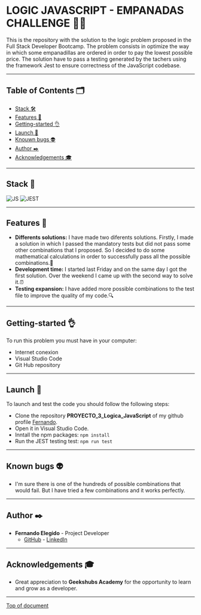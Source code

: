 # LOGIC JAVASCRIPT - EMPANADAS CHALLENGE :fork_and_knife::dollar:
This is the repository with the solution to the logic problem proposed in the Full Stack Developer Bootcamp. 
The problem consists in optimize the way in which some empanadillas are ordered in order to pay the lowest possible price.
The solution have to pass a testing generated by the tachers using the framework Jest to ensure correctness of the JavaScript codebase.

***
## Table of Contents 🗂️

- [Stack 🛠️](#stack-wrench)
- [Features 🌟](#features-star2)
- [Getting-started 👌](#getting-started-ok_hand)
- [Launch 🚀](#launch-rocket)
- [Knouwn bugs 👽](#known-bugs-alien)
- [Author ✒️](#author-black_nib)
- [Acknowledgements 🎓](#acknowledgements-mortar_board)
***
## Stack :wrench:

<img src="https://img.shields.io/badge/JAVASCRIPT-000000?style=for-the-badge&logo=javascript&logoColor=yelow" alt="JS" />
<img src="https://img.shields.io/badge/JEST-B65438?style=for-the-badge&logo=jest&logoColor=white" alt="JEST" />


***
## Features :star2:

- **Differents solutions:** I have made two diferents solutions. Firstly, I made a solution in which I passed the mandatory tests but did not pass some other combinations that I proposed. So I decided to do some mathematical calculations in order to successfully pass all the possible combinations.🔁
- **Development time:** I started last Friday and on the same day I got the first solution. Over the weekend I came up with the second way to solve it.⏰
- **Testing expansion:** I have added more possible combinations to the test file to improve the quality of my code.🔍

***

## Getting-started :ok_hand:
To run this problem you must have in your computer:
- Internet conexion
- Visual Studio Code
- Git Hub repository
***

## Launch :rocket:
To launch and test the code you should follow the following steps:
- Clone the repository **PROYECTO_3_Logica_JavaScript** of my github profile [Fernando](https://github.com/Ferelbue/PROYECTO_3_Logica_JavaScript.git).
- Open it in Visual Studio Code.
- Inntall the npm packages: ```npm install```
- Run the JEST testing test: ```npm run test```

***

## Known bugs :alien:
- I'm sure there is one of the hundreds of possible combinations that would fail. But I have tried a few combinations and it works perfectly.


***
## Author :black_nib:
- **Fernando Elegido** - Project Developer
  - [GitHub](https://github.com/ferelbue) - [LinkedIn](https://www.linkedin.com/in/ferelbue)
***
## Acknowledgements :mortar_board:

- Great appreciation to **Geekshubs Academy** for the opportunity to learn and grow as a developer.

***

[Top of document](#logic-javascript---empanadas-challenge-fork_and_knifedollar)
 
